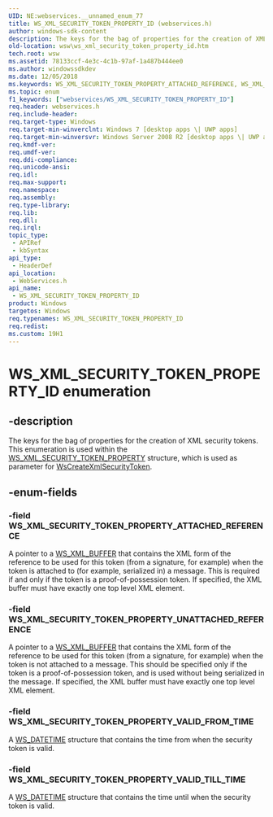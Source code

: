 ```yaml
---
UID: NE:webservices.__unnamed_enum_77
title: WS_XML_SECURITY_TOKEN_PROPERTY_ID (webservices.h)
author: windows-sdk-content
description: The keys for the bag of properties for the creation of XML security tokens. This enumeration is used within the WS_XML_SECURITY_TOKEN_PROPERTY structure, which is used as parameter for WsCreateXmlSecurityToken.
old-location: wsw\ws_xml_security_token_property_id.htm
tech.root: wsw
ms.assetid: 78133ccf-4e3c-4c1b-97af-1a487b444ee0
ms.author: windowssdkdev
ms.date: 12/05/2018
ms.keywords: WS_XML_SECURITY_TOKEN_PROPERTY_ATTACHED_REFERENCE, WS_XML_SECURITY_TOKEN_PROPERTY_ID, WS_XML_SECURITY_TOKEN_PROPERTY_ID enumeration [Web Services for Windows], WS_XML_SECURITY_TOKEN_PROPERTY_UNATTACHED_REFERENCE, WS_XML_SECURITY_TOKEN_PROPERTY_VALID_FROM_TIME, WS_XML_SECURITY_TOKEN_PROPERTY_VALID_TILL_TIME, webservices/WS_XML_SECURITY_TOKEN_PROPERTY_ATTACHED_REFERENCE, webservices/WS_XML_SECURITY_TOKEN_PROPERTY_ID, webservices/WS_XML_SECURITY_TOKEN_PROPERTY_UNATTACHED_REFERENCE, webservices/WS_XML_SECURITY_TOKEN_PROPERTY_VALID_FROM_TIME, webservices/WS_XML_SECURITY_TOKEN_PROPERTY_VALID_TILL_TIME, wsw.ws_xml_security_token_property_id
ms.topic: enum
f1_keywords: ["webservices/WS_XML_SECURITY_TOKEN_PROPERTY_ID"]
req.header: webservices.h
req.include-header: 
req.target-type: Windows
req.target-min-winverclnt: Windows 7 [desktop apps \| UWP apps]
req.target-min-winversvr: Windows Server 2008 R2 [desktop apps \| UWP apps]
req.kmdf-ver: 
req.umdf-ver: 
req.ddi-compliance: 
req.unicode-ansi: 
req.idl: 
req.max-support: 
req.namespace: 
req.assembly: 
req.type-library: 
req.lib: 
req.dll: 
req.irql: 
topic_type:
 - APIRef
 - kbSyntax
api_type:
 - HeaderDef
api_location:
 - WebServices.h
api_name:
 - WS_XML_SECURITY_TOKEN_PROPERTY_ID
product: Windows
targetos: Windows
req.typenames: WS_XML_SECURITY_TOKEN_PROPERTY_ID
req.redist: 
ms.custom: 19H1
---
```


# WS_XML_SECURITY_TOKEN_PROPERTY_ID enumeration


## -description


The keys for the bag of properties for the creation of XML security tokens. This enumeration is used within the <a href="https://docs.microsoft.com/windows/desktop/api/webservices/ns-webservices-_ws_xml_security_token_property">WS_XML_SECURITY_TOKEN_PROPERTY</a> structure, which is used as parameter for <a href="https://docs.microsoft.com/windows/desktop/api/webservices/nf-webservices-wscreatexmlsecuritytoken">WsCreateXmlSecurityToken</a>.
            


## -enum-fields




### -field WS_XML_SECURITY_TOKEN_PROPERTY_ATTACHED_REFERENCE

A pointer to a <a href="https://docs.microsoft.com/windows/desktop/wsw/ws-xml-buffer">WS_XML_BUFFER</a> that contains
the XML form of the reference to be used for this token (from a
signature, for example) when the token is attached to (for example, serialized
in) a message.  This is required if and only if the token is a
proof-of-possession token.  If specified, the XML buffer must have
exactly one top level XML element.
                


### -field WS_XML_SECURITY_TOKEN_PROPERTY_UNATTACHED_REFERENCE

A pointer to a <a href="https://docs.microsoft.com/windows/desktop/wsw/ws-xml-buffer">WS_XML_BUFFER</a> that contains the XML form of the reference to be used for this token (from a
signature, for example) when the token is not attached to a message.  This
should be specified only if the token is a proof-of-possession token,
and is used without being serialized in the message.  If specified,
the XML buffer must have exactly one top level XML element.
                


### -field WS_XML_SECURITY_TOKEN_PROPERTY_VALID_FROM_TIME

A <a href="https://docs.microsoft.com/windows/desktop/api/webservices/ns-webservices-_ws_datetime">WS_DATETIME</a> structure that contains the time from when the security token is valid.


### -field WS_XML_SECURITY_TOKEN_PROPERTY_VALID_TILL_TIME

A <a href="https://docs.microsoft.com/windows/desktop/api/webservices/ns-webservices-_ws_datetime">WS_DATETIME</a> structure that contains the time until when the security token is valid.

